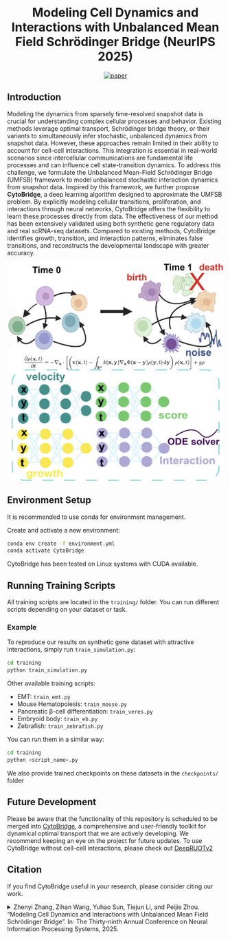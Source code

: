 <h1 align="center">Modeling Cell Dynamics and Interactions with Unbalanced Mean Field Schrödinger Bridge (NeurIPS 2025)</h1>

<div align="center">

[![paper](https://img.shields.io/badge/arXiv-Paper-<COLOR>.svg)](https://arxiv.org/pdf/2505.11197)

</div>


## Introduction
Modeling the dynamics from sparsely time-resolved snapshot data is crucial for understanding complex cellular processes and behavior. Existing methods leverage optimal transport, Schrödinger bridge theory, or their variants to simultaneously infer stochastic, unbalanced dynamics from snapshot data. However, these approaches remain limited in their ability to account for cell-cell interactions. This integration is essential in real-world scenarios since intercellular communications are fundamental life processes and can influence cell state-transition dynamics. To address this challenge, we formulate the Unbalanced Mean-Field Schrödinger Bridge (UMFSB) framework to model unbalanced stochastic interaction dynamics from snapshot data. Inspired by this framework, we further propose **CytoBridge**, a deep learning algorithm designed to approximate the UMFSB problem. By explicitly modeling cellular transitions, proliferation, and interactions through neural networks, CytoBridge offers the flexibility to learn these processes directly from data. The effectiveness of our method has been extensively validated using both synthetic gene regulatory data and real scRNA-seq datasets. Compared to existing methods, CytoBridge identifies growth, transition, and interaction patterns, eliminates false transitions, and reconstructs the developmental landscape with greater accuracy.

![Overview](figs/overview.png)

## Environment Setup

It is recommended to use conda for environment management.

Create and activate a new environment:

```bash
conda env create -f environment.yml
conda activate CytoBridge
```

CytoBridge has been tested on Linux systems with CUDA available.

## Running Training Scripts

All training scripts are located in the `training/` folder. You can run different scripts depending on your dataset or task.

### Example

To reproduce our results on synthetic gene dataset with attractive interactions, simply run `train_simulation.py`:

```bash
cd training
python train_simulation.py
```

Other available training scripts:
- EMT: `train_emt.py`
- Mouse Hematopoiesis: `train_mouse.py`
- Pancreatic β-cell differentiation: `train_veres.py`
- Embryoid body: `train_eb.py`
- Zebrafish: `train_zebrafish.py`

You can run them in a similar way:

```bash
cd training
python <script_name>.py
```

We also provide trained checkpoints on these datasets in the `checkpoints/` folder

## Future Development
Please be aware that the functionality of this repository is scheduled to be merged into [CytoBridge](https://github.com/zhenyiizhang/CytoBridge), a comprehensive and user-friendly toolkit for dynamical optimal transport that we are actively developing. We recommend keeping an eye on the project for future updates. To use CytoBridge without cell-cell interactions, please check out [DeepRUOTv2](https://github.com/zhenyiizhang/DeepRUOTv2) 

## Citation
If you find CytoBridge useful in your research, please consider citing our work.
<details>
<summary>
Zhenyi Zhang, Zihan Wang, Yuhao Sun, Tiejun Li, and Peijie Zhou. “Modeling Cell Dynamics and Interactions with Unbalanced Mean Field Schrödinger Bridge”. In: The Thirty-ninth Annual Conference on Neural Information Processing Systems, 2025.
</summary>

```bibtex
@inproceedings{
zhang2025modeling,
title={Modeling Cell Dynamics and Interactions with Unbalanced Mean Field Schrödinger Bridge},
author={Zhenyi Zhang, Zihan Wang, Yuhao Sun, Tiejun Li, and Peijie Zhou},
booktitle={The Thirty-ninth Annual Conference on Neural Information Processing Systems},
year={2025},
url={https://openreview.net/forum?id=Z6DJJIN8IJ}
}
```
</details>
